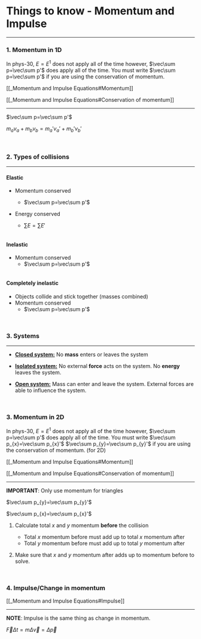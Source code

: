 # Things to know - Momentum and Impulse
***

### 1. Momentum in 1D
In phys-30, $E=E^1$ does not apply all of the time however, $\vec\sum p=\vec\sum p'$ does apply all of the time. You must write $\vec\sum p=\vec\sum p'$ if you are using the conservation of momentum.

[[_Momentum and Impulse Equations#Momentum]]
 
[[_Momentum and Impulse Equations#Conservation of momentum]]
***
$\vec\sum p=\vec\sum p'$

$m_{a}v_{a}+m_{b}v_{b}=m_{a}'v_{a}'+m_{b}'v_{b}'$



<pre>

</pre>
### 2. Types of collisions
***
#### Elastic
- Momentum conserved
	- $\vec\sum p=\vec\sum p'$

- Energy conserved
	- $\sum E=\sum E'$

<pre></pre>
#### Inelastic
- Momentum conserved
	- $\vec\sum p=\vec\sum p'$

<pre></pre>
#### Completely inelastic
- Objects collide and stick together (masses combined)
- Momentum conserved
	- $\vec\sum p=\vec\sum p'$



<pre>

</pre>
### 3. Systems
***
- <u>**Closed system:**</u> No **mass** enters or leaves the system

- <u>**Isolated system:**</u> No external **force** acts on the system. No **energy** leaves the system.

- <u>**Open system:**</u> Mass can enter and leave the system. External forces are able to influence the system.



<pre>

</pre>
### 3. Momentum in 2D

In phys-30, $E=E^1$ does not apply all of the time however, $\vec\sum p=\vec\sum p'$ does apply all of the time. You must write $\vec\sum p_{x}=\vec\sum p_{x}'$ $\vec\sum p_{y}=\vec\sum p_{y}'$ if you are using the conservation of momentum.
(for 2D)

[[_Momentum and Impulse Equations#Momentum]]
 
[[_Momentum and Impulse Equations#Conservation of momentum]]
***
**IMPORTANT**: Only use momentum for triangles


$\vec\sum p_{y}=\vec\sum p_{y}'$

$\vec\sum p_{x}=\vec\sum p_{x}'$

1. Calculate total $x$ and $y$ momentum **before** the collision
	- Total $x$ momentum before must add up to total $x$ momentum after	
	- Total $y$ momentum before must add up to total $y$ momentum after

2. Make sure that $x$ and $y$ momentum after adds up to momentum before to solve.



<pre>

</pre>
### 4. Impulse/Change in momentum

[[_Momentum and Impulse Equations#Impulse]]
***
**NOTE**: Impulse is the same thing as change in momentum.

$\vec{F}\Delta t=m\Delta\vec{v}=\Delta\vec{p}$